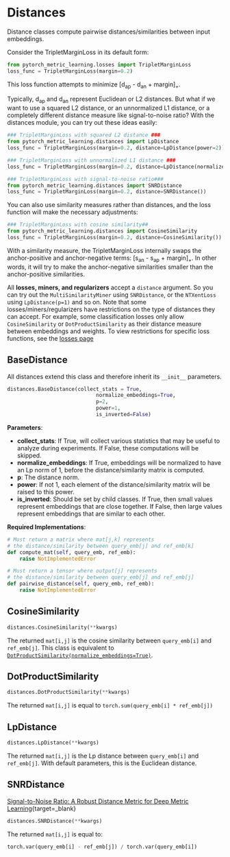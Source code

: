 # Distances

Distance classes compute pairwise distances/similarities between input embeddings.

Consider the TripletMarginLoss in its default form:
```python
from pytorch_metric_learning.losses import TripletMarginLoss
loss_func = TripletMarginLoss(margin=0.2)
```
This loss function attempts to minimize [d<sub>ap</sub> - d<sub>an</sub> + margin]<sub>+</sub>.

Typically, d<sub>ap</sub> and d<sub>an</sub> represent Euclidean or L2 distances. But what if we want to use a squared L2 distance, or an unnormalized L1 distance, or a completely different distance measure like signal-to-noise ratio? With the distances module, you can try out these ideas easily:
```python
### TripletMarginLoss with squared L2 distance ###
from pytorch_metric_learning.distances import LpDistance
loss_func = TripletMarginLoss(margin=0.2, distance=LpDistance(power=2))

### TripletMarginLoss with unnormalized L1 distance ###
loss_func = TripletMarginLoss(margin=0.2, distance=LpDistance(normalize_embeddings=False, p=1))

### TripletMarginLoss with signal-to-noise ratio###
from pytorch_metric_learning.distances import SNRDistance
loss_func = TripletMarginLoss(margin=0.2, distance=SNRDistance())
```

You can also use similarity measures rather than distances, and the loss function will make the necessary adjustments:
```python
### TripletMarginLoss with cosine similarity##
from pytorch_metric_learning.distances import CosineSimilarity
loss_func = TripletMarginLoss(margin=0.2, distance=CosineSimilarity())
```
With a similarity measure, the TripletMarginLoss internally swaps the anchor-positive and anchor-negative terms: [s<sub>an</sub> - s<sub>ap</sub> + margin]<sub>+</sub>. In other words, it will try to make the anchor-negative similarities smaller than the anchor-positive similarities.

All **losses, miners, and regularizers** accept a ```distance``` argument. So you can try out the ```MultiSimilarityMiner``` using ```SNRDistance```, or the ```NTXentLoss``` using ```LpDistance(p=1)``` and so on. Note that some losses/miners/regularizers have restrictions on the type of distances they can accept. For example, some classification losses only allow ```CosineSimilarity``` or ```DotProductSimilarity``` as their distance measure between embeddings and weights. To view restrictions for specific loss functions, see the [losses page](losses.md)

## BaseDistance

All distances extend this class and therefore inherit its ```__init__``` parameters.

```python
distances.BaseDistance(collect_stats = True,
	                         normalize_embeddings=True, 
	                         p=2, 
	                         power=1, 
	                         is_inverted=False)
```

**Parameters**:

* **collect_stats**: If True, will collect various statistics that may be useful to analyze during experiments. If False, these computations will be skipped.
* **normalize_embeddings**: If True, embeddings will be normalized to have an Lp norm of 1, before the distance/similarity matrix is computed.
* **p**: The distance norm.
* **power**: If not 1, each element of the distance/similarity matrix will be raised to this power.
* **is_inverted**: Should be set by child classes. If True, then small values represent embeddings that are close together. If False, then large values represent embeddings that are similar to each other.

**Required Implementations**:
```python
# Must return a matrix where mat[j,k] represents 
# the distance/similarity between query_emb[j] and ref_emb[k]
def compute_mat(self, query_emb, ref_emb):
    raise NotImplementedError

# Must return a tensor where output[j] represents 
# the distance/similarity between query_emb[j] and ref_emb[j]
def pairwise_distance(self, query_emb, ref_emb):
    raise NotImplementedError
```


## CosineSimilarity
```python
distances.CosineSimilarity(**kwargs)
```

The returned ```mat[i,j]``` is the cosine similarity between ```query_emb[i]``` and ```ref_emb[j]```. This class is equivalent to [```DotProductSimilarity(normalize_embeddings=True)```](distances.md#dotproductsimilarity).

## DotProductSimilarity
```python
distances.DotProductSimilarity(**kwargs)
```
The returned ```mat[i,j]``` is equal to ```torch.sum(query_emb[i] * ref_emb[j])```


## LpDistance
```python
distances.LpDistance(**kwargs)
```
The returned ```mat[i,j]``` is the Lp distance between ```query_emb[i]``` and ```ref_emb[j]```. With default parameters, this is the Euclidean distance.

## SNRDistance
[Signal-to-Noise Ratio: A Robust Distance Metric for Deep Metric Learning](http://openaccess.thecvf.com/content_CVPR_2019/papers/Yuan_Signal-To-Noise_Ratio_A_Robust_Distance_Metric_for_Deep_Metric_Learning_CVPR_2019_paper.pdf){target=_blank}
```python
distances.SNRDistance(**kwargs)
```
The returned ```mat[i,j]``` is equal to:

```python
torch.var(query_emb[i] - ref_emb[j]) / torch.var(query_emb[i])
```